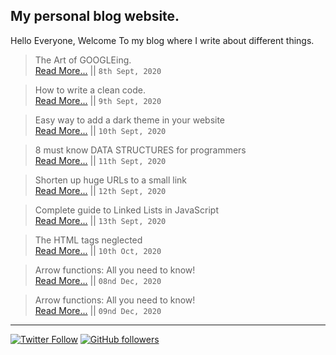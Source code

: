 ## My personal blog website.

Hello Everyone, Welcome To my blog where I write about different things. 

> The Art of GOOGLEing.<br>
> [Read More...](https://ishanbagchi.github.io/Ishan-Tech-Blog/day1) || `8th Sept, 2020`

> How to write a clean code.<br>
> [Read More...](https://ishanbagchi.github.io/Ishan-Tech-Blog/day2) || `9th Sept, 2020`

> Easy way to add a dark theme in your website<br>
> [Read More...](https://ishanbagchi.github.io/Ishan-Tech-Blog/day3) || `10th Sept, 2020`

> 8 must know DATA STRUCTURES for programmers<br>
> [Read More...](https://ishanbagchi.github.io/Ishan-Tech-Blog/day4) || `11th Sept, 2020`

> Shorten up huge URLs to a small link<br> 
> [Read More...](https://ishanbagchi.github.io/Ishan-Tech-Blog/day5) || `12th Sept, 2020`

> Complete guide to Linked Lists in JavaScript<br>
> [Read More...](https://ishanbagchi.github.io/Ishan-Tech-Blog/day6) || `13th Sept, 2020`

> The HTML tags neglected<br>
> [Read More...](https://ishanbagchi.github.io/Ishan-Tech-Blog/day7) || `10th Oct, 2020`

> Arrow functions: All you need to know!<br>
> [Read More...](https://ishanbagchi.github.io/Ishan-Tech-Blog/day8) || `08nd Dec, 2020`

> Arrow functions: All you need to know!<br>
> [Read More...](https://ishanbagchi.github.io/Ishan-Tech-Blog/day9) || `09nd Dec, 2020`

---

[![Twitter Follow](https://img.shields.io/twitter/follow/BagchiIshan?label=twitter%20follow%20%40BagchiIshan&style=for-the-badge)](https://www.twitter.com/BagchiIshan)
[![GitHub followers](https://img.shields.io/github/followers/ishanbagchi?label=github%20follow%20%40ishanbagchi&style=for-the-badge)](https://github.com/ishanbagchi)
